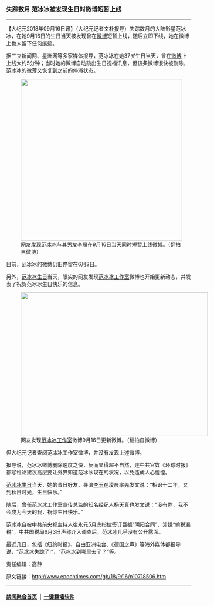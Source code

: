 ### 失踪数月 范冰冰被发现生日时微博短暂上线
------------------------

<p>【大纪元2018年09月16日讯】（大纪元记者文朴报导）失踪数月的大陆影星范冰冰，在她9月16日的生日当天被发现曾在<a href="http://www.epochtimes.com/gb/tag/%E5%BE%AE%E5%8D%9A.html">微博</a>短暂上线，随后立即下线，她在微博上也未留下任何痕迹。</p>
<p>据三立新闻网、星洲网等多家媒体报导，范冰冰在她37岁生日当天，曾在<a href="http://www.epochtimes.com/gb/tag/%E5%BE%AE%E5%8D%9A.html">微博</a>上上线大约5分钟；当时她的微博自动跳出生日祝福讯息，但该条微博很快被删除，范冰冰的微薄又恢复到之前的停滞状态。</p>
<figure id="attachment_10718539" style="width: 440px" class="wp-caption aligncenter"><a href="http://i.epochtimes.com/assets/uploads/2018/09/84ab8ae2c44b08b507889da57de13f85.jpg"><img class="size-full wp-image-10718539" src="http://i.epochtimes.com/assets/uploads/2018/09/84ab8ae2c44b08b507889da57de13f85.jpg" alt="" width="440" height="440" /></a><figcaption class="wp-caption-text">网友发现范冰冰与其男友李晨在9月16日当天同时短暂上线微博。（翻拍自微博）</figcaption></figure>
<p>目前，范冰冰的微博仍旧停留在6月2日。</p>
<p>另外，<a href="http://www.epochtimes.com/gb/tag/%E8%8C%83%E5%86%B0%E5%86%B0%E7%94%9F%E6%97%A5.html">范冰冰生日</a>当天，眼尖的网友发现<a href="http://www.epochtimes.com/gb/tag/%E8%8C%83%E5%86%B0%E5%86%B0%E5%B7%A5%E4%BD%9C%E5%AE%A4.html">范冰冰工作室</a>微博也开始更新动态，并发表了祝贺范冰冰生日快乐的信息。</p>
<figure id="attachment_10718543" style="width: 510px" class="wp-caption aligncenter"><a href="http://i.epochtimes.com/assets/uploads/2018/09/9a14cb78d81ea91b7ce1c09876c96fbb.jpg"><img class="wp-image-10718543 size-full" src="http://i.epochtimes.com/assets/uploads/2018/09/9a14cb78d81ea91b7ce1c09876c96fbb.jpg" alt="" width="510" height="391" /></a><figcaption class="wp-caption-text">网友发现<a href="http://www.epochtimes.com/gb/tag/%E8%8C%83%E5%86%B0%E5%86%B0%E5%B7%A5%E4%BD%9C%E5%AE%A4.html">范冰冰工作室</a>微博9月16日更新微博。（翻拍自微博）</figcaption></figure>
<p>但大纪元记者查阅范冰冰工作室微博，并没有发现上述微博。</p>
<p>报导说，范冰冰微博删除速度之快，反而显得超不自然，连中共官媒《环球时报》都写社论建议高层要让外界知道范冰冰现在的状况，以免造成人心惶惶。</p>
<p><a href="http://www.epochtimes.com/gb/tag/%E8%8C%83%E5%86%B0%E5%86%B0%E7%94%9F%E6%97%A5.html">范冰冰生日</a>当天，她的昔日好友、导演<a href="http://www.epochtimes.com/gb/tag/%E6%9D%8E%E7%8E%89.html">李玉</a>在凌晨率先发文说：“相识十二年，又到秋日时光，生日快乐。”</p>
<p>随后，曾任范冰冰工作室宣传总监的知名经纪人杨天真也发文说：“没有你，我不会成为今天的我，祝你生日快乐。”</p>
<p>范冰冰自被中共前央视主持人崔永元5月底指控签订巨额“阴阳合同”、涉嫌“偷税漏税”，中共国税局6月3日声称介入调查后，范冰冰几乎没有公开露面。</p>
<p>最近几日，包括《纽约时报》、自由亚洲电台、《德国之声》等海外媒体都报导说，“范冰冰失踪了!”，“范冰冰到哪里去了？”等。</p>
<p>责任编辑：高静</p>

原文链接：http://www.epochtimes.com/gb/18/9/16/n10718506.htm


------------------------
#### [禁闻聚合首页](https://github.com/gfw-breaker/banned-news/blob/master/README.md) &nbsp;|&nbsp;  [一键翻墙软件](https://github.com/gfw-breaker/nogfw/blob/master/README.md)